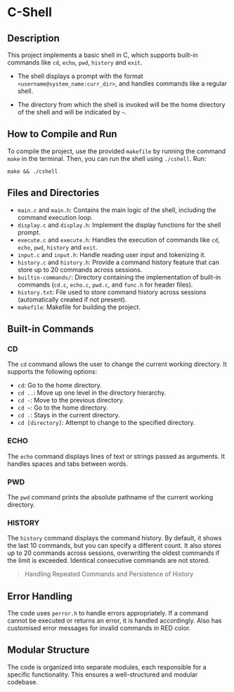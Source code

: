 # C-Shell

## Description

This project implements a basic shell in C, which supports built-in commands like `cd`, `echo`, `pwd`, `history` and `exit`. 

- The shell displays a prompt with the format `<username@system_name:curr_dir>`, and handles commands like a regular shell.

- The directory from which the shell is invoked will be the home directory of the shell and
will be indicated by `~`.

## How to Compile and Run
To compile the project, use the provided `makefile` by running the command `make` in the terminal. Then, you can run the shell using `./cshell`.
Run:
```
make && ./cshell
```

## Files and Directories

- `main.c` and `main.h`: Contains the main logic of the shell, including the command execution loop.
- `display.c` and `display.h`: Implement the display functions for the shell prompt.
- `execute.c` and `execute.h`: Handles the execution of commands like `cd`, `echo`, `pwd`, `history` and `exit`.
- `input.c` and `input.h`: Handle reading user input and tokenizing it.
- `history.c` and `history.h`: Provide a command history feature that can store up to 20 commands across sessions. 
- `builtin-commands/`: Directory containing the implementation of built-in commands (`cd.c`, `echo.c`, `pwd.c`, and `func.h` for header files).
- `history.txt`: File used to store command history across sessions (automatically created if not present).
- `makefile`: Makefile for building the project.

## Built-in Commands

### CD
The `cd` command allows the user to change the current working directory. It supports the following options:

- `cd`: Go to the home directory.
- `cd ..`: Move up one level in the directory hierarchy.
- `cd -`: Move to the previous directory.
- `cd ~`: Go to the home directory.
- `cd .`: Stays in the current directory.
- `cd [directory]`: Attempt to change to the specified directory.

### ECHO
The `echo` command displays lines of text or strings passed as arguments. It handles spaces and tabs between words.

### PWD
The `pwd` command prints the absolute pathname of the current working directory.

### HISTORY
The `history` command displays the command history. By default, it shows the last 10 commands, but you can specify a different count. It also stores up to 20 commands across sessions, overwriting the oldest commands if the limit is exceeded. Identical consecutive commands are not stored.

> Handling Repeated Commands and Persistence of History

## Error Handling
The code uses `perror.h` to handle errors appropriately. If a command cannot be executed or returns an error, it is handled accordingly.
Also has customised error messages for invalid commands in RED color.

## Modular Structure
The code is organized into separate modules, each responsible for a specific functionality. This ensures a well-structured and modular codebase.
